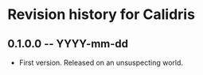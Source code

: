 # Revision history for Calidris

## 0.1.0.0 -- YYYY-mm-dd

* First version. Released on an unsuspecting world.
